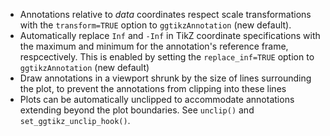 * Annotations relative to _data_ coordinates respect scale transformations with the `transform=TRUE` option to `ggtikzAnnotation` (new default).
* Automatically replace `Inf` and `-Inf` in TikZ coordinate specifications with the maximum and minimum for the annotation's reference frame, respcectively. This is enabled by setting the `replace_inf=TRUE` option to `ggtikzAnnotation` (new default)
* Draw annotations in a viewport shrunk by the size of lines surrounding the plot, to prevent the annotations from clipping into these lines
* Plots can be automatically unclipped to accommodate annotations extending beyond the plot boundaries. See `unclip()` and `set_ggtikz_unclip_hook()`.
